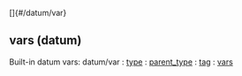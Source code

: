 []{#/datum/var}
  ## vars (datum)
  Built-in datum vars:
  datum/var
  :   [type](ref/datum/var/type)
  :   [parent_type](ref/datum/var/parent_type)
  :   [tag](ref/datum/var/tag)
  :   [vars](ref/datum/var/vars)